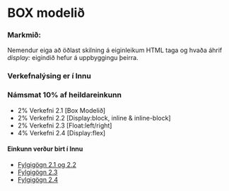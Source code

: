 # BOX modelið

### Markmið:
Nemendur eiga að öðlast skilning á eiginleikum HTML taga og hvaða áhrif _display:_ eigindið hefur á uppbyggingu þeirra.

### Verkefnalýsing er í Innu

### Námsmat 10% af heildareinkunn
* 2% Verkefni 2.1	[Box Modelið]  
* 2% Verkefni 2.2	[Display:block, inline & inline-block]  
* 2% Verkefni 2.3	[Float:left/right]  	
* 4% Verkefni 2.4	[Display:flex]	 

#### Einkunn verður birt í Innu

* [Fylgigögn 2.1 og 2.2](verkefni-21-22/verk2texti.md)
* [Fylgigögn 2.3](verkefni-23/)
* [Fylgigögn 2.4](verkefni-24/)
